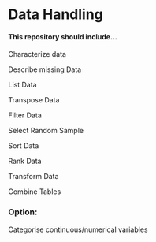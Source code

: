 # Data Handling
#### This repository should include...

Characterize data

Describe missing Data

List Data

Transpose Data

Filter Data

Select Random Sample

Sort Data

Rank Data

Transform Data

Combine Tables

### Option:
Categorise continuous/numerical variables
